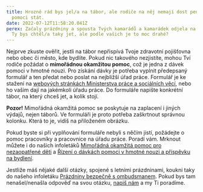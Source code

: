 ```yaml
---
title: Hrozně rád bys jel/a na tábor, ale rodiče na něj nemají dost peněz? Může
  pomoci stát.
date: 2022-07-12T11:58:20.041Z
perex: Začaly prázdniny a spousta Tvých kamarádů a kamarádek odjela na tábory.
  Ty bys chtěl/a taky jet, ale podle vašich je to moc drahé?
---
```

Nejprve zkuste ověřit, jestli na tábor nepřispívá Tvoje zdravotní pojišťovna nebo obec či město, kde bydlíte. Pokud nic takového nezjistíte, mohou Tví rodiče požádat o **mimořádnou okamžitou pomoc**, což je jedna z dávek pomoci v hmotné nouzi. Pro získání dávky je potřeba vyplnit předepsaný formulář a ten předat nebo poslat na nejbližší úřad práce. Formulář je ke stažení na [webových stránkách Ministerstva práce a sociálních věcí](https://www.mpsv.cz/web/cz/-/zadost-o-mimoradnou-okamzitou-pomoc), nebo ho vašim dají na jakémkoli úřadu práce. Do formuláře napište konkrétní tábor, na který chceš jet, a kolik stojí.

**Pozor!** Mimořádná okamžitá pomoc se poskytuje na zaplacení i jiných výdajů, nejen táborů. Ve formuláři je proto potřeba zaškrtnout správnou kolonku. Která to je, vidíš na přiloženém obrázku.

Pokud byste si při vyplňování formuláře nebyli s něčím jistí, požádejte o pomoc pracovníky a pracovnice na úřadu práce. Poradí vám. Mrknout můžete i do našich infoletáků [Mimořádná okamžitá pomoc pro nezaopatřené děti](https://www.ochrance.cz/letaky/mimoradna-okamzita-pomoc-pro-nezaopatrene-deti/mop-pro-deti.pdf) a [Řízení o dávkách pomoci v hmotné nouzi a příspěvku na bydlení](https://www.ochrance.cz/letaky/rizeni-o-davkach-pomoci-v-hn/rizeni-o-davkach-pomoci-v-hn.pdf).

Jestliže máš nějaké další otázky, spojené s letními prázdninami, koukni taky do našeho infoletáku [Prázdniny bezpečně s ombudsmanem](https://www.ochrance.cz/letaky/prazdniny-bezpecne/prazdniny-bezpecne.pdf). Pokud bys tam nenašel/nenašla odpověď na svou otázku, [napiš nám](https://deti.ochrance.cz/kdo/jak/) a my Ti poradíme.